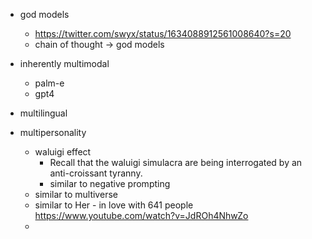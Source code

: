 
- god models
	- https://twitter.com/swyx/status/1634088912561008640?s=20
	- chain of thought -> god models
- inherently multimodal
	- palm-e
	- gpt4

- multilingual
- multipersonality
	- waluigi effect
		- Recall that the waluigi simulacra are being interrogated by an anti-croissant tyranny.
		- similar to negative prompting
	- similar to multiverse
	- similar to Her - in love with 641 people https://www.youtube.com/watch?v=JdROh4NhwZo
	- 